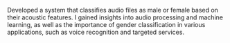 Developed a system that classifies audio files as male or female based on their acoustic features. I gained
 insights into audio processing and machine learning, as well as the importance of gender classification in various
 applications, such as voice recognition and targeted services.
